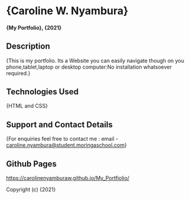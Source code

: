 # {Caroline W. Nyambura}
#### {My Portfolio}, {2021}

## Description
{This is my portfolio. Its a Website you can easily navigate though on you phone,tablet,laptop or desktop computer:No installation whatsoever required.}

## Technologies Used
{HTML and CSS}

## Support and Contact Details
{For enquiries feel free to contact me : email - caroline.nyambura@student.moringaschool.com}

## Github Pages
https://carolinenyamburaw.github.io/My_Portfiolio/


Copyright (c) {2021} 